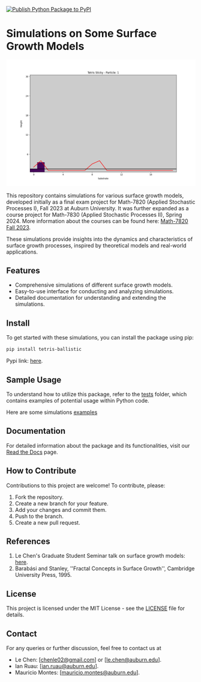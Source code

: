 
[![Publish Python Package to PyPI](https://github.com/chenle02/Simulations_on_Some_Surface_Growth_Models/actions/workflows/workflow.yml/badge.svg?branch=main)](https://github.com/chenle02/Simulations_on_Some_Surface_Growth_Models/actions/workflows/workflow.yml)

# Simulations on Some Surface Growth Models

![Sticky Tetris](./tests/simulation/config_Tetris_Sticky.gif)

This repository contains simulations for various surface growth models,
developed initially as a final exam project for Math-7820 (Applied Stochastic
Processes I), Fall 2023 at Auburn University. It was further expanded as a
course project for Math-7830 (Applied Stochastic Processes II), Spring 2024.
More information about the courses can be found here: [Math-7820 Fall
2023](http://webhome.auburn.edu/~lzc0090/teaching/2023_Fall_Math7820/).

These simulations provide insights into the dynamics and characteristics of
surface growth processes, inspired by theoretical models and real-world
applications.

## Features

- Comprehensive simulations of different surface growth models.
- Easy-to-use interface for conducting and analyzing simulations.
- Detailed documentation for understanding and extending the simulations.

## Install

To get started with these simulations, you can install the package using pip:

```bash
pip install tetris-ballistic
```

Pypi link: [here](https://pypi.org/project/tetris-ballistic/).

## Sample Usage

To understand how to utilize this package, refer to the [tests](./tests) folder, which contains examples of potential usage within Python code.

Here are some simulations [examples](examples.md)

## Documentation

For detailed information about the package and its functionalities, visit our [Read the Docs](https://simulations-on-some-surface-growth-models.readthedocs.io/main/) page.

## How to Contribute

Contributions to this project are welcome! To contribute, please:

1. Fork the repository.
2. Create a new branch for your feature.
3. Add your changes and commit them.
4. Push to the branch.
5. Create a new pull request.

## References

1. Le Chen's Graduate Student Seminar talk on surface growth models: [here](https://github.com/chenle02/Graduate_Student_Seminars_by_Le_Chen/blob/main/2023-11-01/readme.md).
2. Barabási and Stanley, ''Fractal Concepts in Surface Growth'', Cambridge University Press, 1995.

## License

This project is licensed under the MIT License - see the [LICENSE](LICENSE) file for details.

## Contact

For any queries or further discussion, feel free to contact us at 

- Le Chen: [chenle02@gmail.com] or [le.chen@auburn.edu].
- Ian Ruau: [ian.ruau@auburn.edu].
- Mauricio Montes: [mauricio.montes@auburn.edu].
